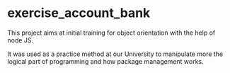 # exercise_account_bank

This project aims at initial training for object orientation with the help of node JS.

It was used as a practice method at our University to manipulate more the logical part of programming and how package management works.
